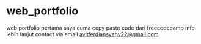 <!-- @format -->

# web_portfolio

web portfolio pertama saya cuma copy paste code dari freecodecamp info lebih
lanjut contact via email avitferdiansyahv22@gmail.com
